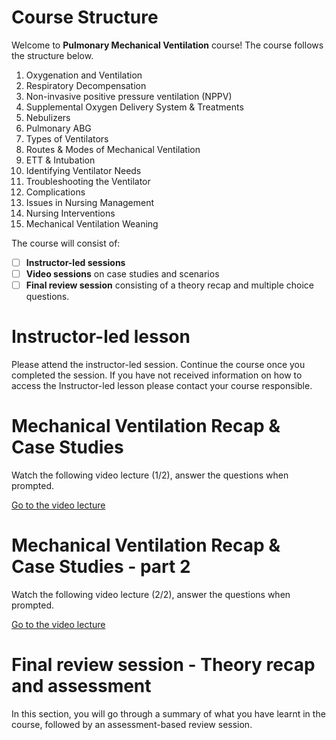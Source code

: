 # Course Structure

Welcome to **Pulmonary Mechanical Ventilation** course! The course follows the structure below.

1. Oxygenation and Ventilation
2. Respiratory Decompensation 
3. Non-invasive positive pressure ventilation (NPPV)
4. Supplemental Oxygen Delivery System & Treatments
5. Nebulizers
6. Pulmonary ABG
7. Types of Ventilators
8. Routes & Modes of Mechanical Ventilation
9. ETT & Intubation
10. Identifying Ventilator Needs
11. Troubleshooting the Ventilator
12. Complications
13. Issues in Nursing Management
14. Nursing Interventions
15. Mechanical Ventilation Weaning


The course will consist of:
- [ ] **Instructor-led sessions**
- [ ] **Video sessions** on case studies and scenarios
- [ ] **Final review session** consisting of a theory recap and multiple choice questions.

# Instructor-led lesson
Please attend the instructor-led session. Continue the course once you completed the session.
If you have not received information on how to access the Instructor-led lesson please contact your course responsible.

# Mechanical Ventilation Recap & Case Studies

Watch the following video lecture (1/2), answer the questions when prompted.

[Go to the video lecture](https://covid19.sccm.org/Presentations/Mechanical-Ventilation1/story_html5.html?lms=1)


# Mechanical Ventilation Recap & Case Studies - part 2

Watch the following video lecture (2/2), answer the questions when prompted.

[Go to the video lecture](https://covid19.sccm.org/Presentations/Mechanical-Ventilation2/story_html5.html?lms=1)

# Final review session - Theory recap and assessment

In this section, you will go through a summary of what you have learnt in the course, followed by an assessment-based review session.
